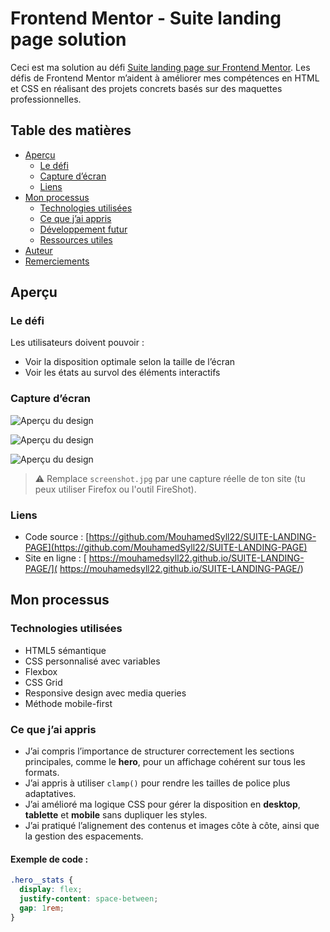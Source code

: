 # Frontend Mentor - Suite landing page solution

Ceci est ma solution au défi [Suite landing page sur Frontend Mentor](https://www.frontendmentor.io/challenges/suite-landing-page-tj_eaU-Ra). Les défis de Frontend Mentor m’aident à améliorer mes compétences en HTML et CSS en réalisant des projets concrets basés sur des maquettes professionnelles.

## Table des matières

- [Aperçu](#aperçu)
  - [Le défi](#le-défi)
  - [Capture d’écran](#capture-décran)
  - [Liens](#liens)
- [Mon processus](#mon-processus)
  - [Technologies utilisées](#technologies-utilisées)
  - [Ce que j’ai appris](#ce-que-jai-appris)
  - [Développement futur](#développement-futur)
  - [Ressources utiles](#ressources-utiles)
- [Auteur](#auteur)
- [Remerciements](#remerciements)

## Aperçu

### Le défi

Les utilisateurs doivent pouvoir :

- Voir la disposition optimale selon la taille de l’écran
- Voir les états au survol des éléments interactifs

### Capture d’écran

![Aperçu du design](image-1.png)

![Aperçu du design](image-2.png)

![Aperçu du design](image-3.png)

> ⚠️ Remplace `screenshot.jpg` par une capture réelle de ton site (tu peux utiliser Firefox ou l'outil FireShot).

### Liens

- Code source : [https://github.com/MouhamedSyll22/SUITE-LANDING-PAGE](https://github.com/MouhamedSyll22/SUITE-LANDING-PAGE)
- Site en ligne : [ https://mouhamedsyll22.github.io/SUITE-LANDING-PAGE/]( https://mouhamedsyll22.github.io/SUITE-LANDING-PAGE/)

## Mon processus

### Technologies utilisées

- HTML5 sémantique
- CSS personnalisé avec variables
- Flexbox
- CSS Grid
- Responsive design avec media queries
- Méthode mobile-first

### Ce que j’ai appris

- J’ai compris l’importance de structurer correctement les sections principales, comme le **hero**, pour un affichage cohérent sur tous les formats.
- J’ai appris à utiliser `clamp()` pour rendre les tailles de police plus adaptatives.
- J’ai amélioré ma logique CSS pour gérer la disposition en **desktop**, **tablette** et **mobile** sans dupliquer les styles.
- J’ai pratiqué l’alignement des contenus et images côte à côte, ainsi que la gestion des espacements.

#### Exemple de code :

```css
.hero__stats {
  display: flex;
  justify-content: space-between;
  gap: 1rem;
}
